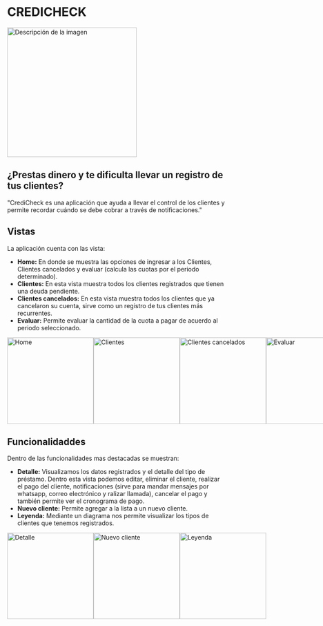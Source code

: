 # CREDICHECK
<img src="https://github.com/ETorresSacha/appEvaluarCliente/assets/122553836/9dc12dd4-cf5b-4617-9f1c-05b4d9f93df1" alt="Descripción de la imagen" width="300">


## ¿Prestas dinero y te dificulta llevar un registro de tus clientes?
"CrediCheck es una aplicación que ayuda a llevar el control de los clientes y permite recordar cuándo se debe cobrar a través de notificaciones."

## Vistas
La aplicación cuenta con las vista:
* **Home:** En donde se muestra las opciones de ingresar a los Clientes, Clientes cancelados y evaluar (calcula las cuotas por el periodo determinado).
* **Clientes:** En esta vista muestra todos los clientes registrados que tienen una deuda pendiente.
* **Clientes cancelados:** En esta vista muestra todos los clientes que ya cancelaron su cuenta, sirve como un registro de tus clientes más recurrentes.
* **Evaluar:** Permite evaluar la cantidad de la cuota a pagar de acuerdo al periodo seleccionado.

<div style="display: flex; justify-content: space-between;">
  <img src="https://github.com/ETorresSacha/appEvaluarCliente/assets/122553836/4b6f11a2-3ce1-47bf-931d-a2793114f0d3" alt="Home" width="200">
  <img src="https://github.com/ETorresSacha/appEvaluarCliente/assets/122553836/e6fedbca-7a02-4e68-bfc9-077ed168f70a" alt="Clientes" width="200">
  <img src="https://github.com/ETorresSacha/appEvaluarCliente/assets/122553836/b20c36b8-53b7-4c81-800d-dd8afbd1d465" alt="Clientes cancelados" width="200">
  <img src="https://github.com/ETorresSacha/appEvaluarCliente/assets/122553836/5e785c0a-c700-4084-a809-3a95a4daafe1" alt="Evaluar" width="200"> 
</div>

## Funcionalidaddes
Dentro de las funcionalidades mas destacadas se muestran:
* **Detalle:** Visualizamos los datos registrados y el detalle del tipo de préstamo. Dentro esta vista podemos editar, eliminar el cliente, realizar el pago del cliente, notificaciones (sirve para mandar mensajes
por whatsapp, correo electrónico y ralizar llamada), cancelar el pago y también permite ver el cronograma de pago.
* **Nuevo  cliente:** Permite agregar a la lista a un nuevo cliente.
* **Leyenda:** Mediante un diagrama nos permite visualizar los tipos de clientes que tenemos registrados.
<div style="display: flex; justify-content: space-between;">
  <img src="https://github.com/ETorresSacha/appEvaluarCliente/assets/122553836/3f4ff3c1-2d12-4799-9b4e-ecf8b2f11557" alt="Detalle" width="200">
  <img src="https://github.com/ETorresSacha/appEvaluarCliente/assets/122553836/7a18f218-fef2-4fde-baf5-45721200c6aa" alt="Nuevo cliente" width="200">
  <img src="https://github.com/ETorresSacha/appEvaluarCliente/assets/122553836/b20c36b8-53b7-4c81-800d-dd8afbd1d465" alt="Leyenda" width="200">
</div>

